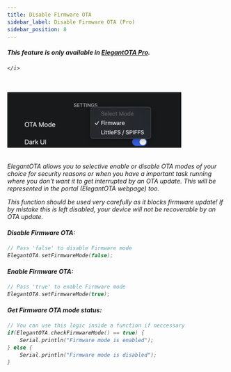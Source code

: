 ```yaml
---
title: Disable Firmware OTA
sidebar_label: Disable Firmware OTA (Pro)
sidebar_position: 8
---
```


<div className="pro-label">
    <i>
        <h4 style={{ fontWeight: '500', marginBottom: 5 }}>
             This feature is only available in <a target="_blank" style={{ color: "red" }} href="https://elegantota.pro">ElegantOTA Pro</a>.
        </h4>
         
    </i>
</div>

<br/>
<br/>

<img src="/v3/img/ota-modes.png" alt="Modes" width="400px" />

<br/>
<br/>

ElegantOTA allows you to selective enable or disable OTA modes of your choice for security reasons or when you have a important task running where you don't want it to get interrupted by an OTA update. This will be represented in the portal (ElegantOTA webpage) too.

This function should be used very carefully as it blocks firmware update! If by mistake this is left disabled, your device will not be recoverable by an OTA update.


#### Disable Firmware OTA:
```cpp
// Pass 'false' to disable Firmware mode
ElegantOTA.setFirmwareMode(false);
```

#### Enable Firmware OTA:
```cpp
// Pass 'true' to enable Firmware mode
ElegantOTA.setFirmwareMode(true);
```

#### Get Firmware OTA mode status:
```cpp
// You can use this logic inside a function if neccessary
if(ElegantOTA.checkFirmwareMode() == true) {
    Serial.println("Firmware mode is enabled");
} else {
    Serial.println("Firmware mode is disabled");
}
```